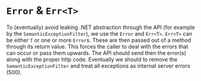 # `Error` & `Err<T>`

To (eventually) avoid leaking .NET abstraction through the API (for example by the `SemanticExceptionFilter`), we use the `Error` and `Err<T>`. `Err<T>` can be either `T` or one or more `Error`s.
These are then passed out of a method through its return value.
This forces the caller to deal with the errors that can occur or pass them upwards.
The API should send then the error(s) along with the proper http code.
Eventually we should to remove the `SemanticExceptionFilter` and treat all exceptions as internal server errors (500).
